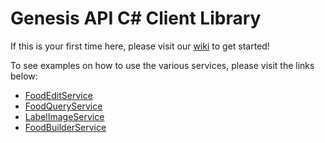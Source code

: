 Genesis API C# Client Library
=======================

If this is your first time here, please visit our [wiki](https://github.com/esha/freyr/wiki) to get started!

To see examples on how to use the various services, please visit the links below:
* [FoodEditService](https://github.com/esha/freyr/wiki/FoodEditService)
* [FoodQueryService](https://github.com/esha/freyr/wiki/FoodQueryService)
* [LabelImageService](https://github.com/esha/freyr/wiki/LabelImageService)
* [FoodBuilderService](https://github.com/esha/freyr/wiki/FoodBuilderService)
